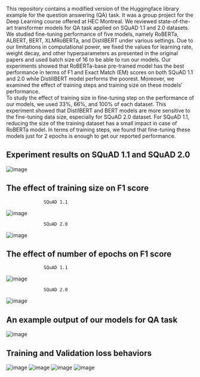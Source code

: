 This repository contains a modified version of the Huggingface library example for the question answering (QA) task. 
It was a group project for the Deep Learning course offered at HEC Montreal. We reviewed state-of-the-art transformer models for QA task applied on 
SQuAD 1.1 and 2.0 datasets. We studied fine-tuning performance of five models, namely RoBERTa, ALBERT, BERT, XLMRoBERTa, and DistilBERT under various settings.
Due to our limitations in computational power, we fixed the values for learning rate, weight decay, and other hyperparameters as presented in the original papers
and used batch size of 16 to be able to run our models.
Our experiments showed that RoBERTa-base pre-trained model has the best performance in terms of F1 and Exact Match (EM) scores on both
SQuAD 1.1 and 2.0 while DistillBERT model performs the poorest. 
Moreover, we examined the effect of training steps and training size on these models’ performance.  
To study the effect of training size in fine-tuning step on the performance of our models, we used
33%, 66%, and 100% of each dataset. This experiment showed that DistilBERT and BERT models are more sensitive to the fine-tuning data size, especially
for SQuAD 2.0 dataset. For SQuAD 1.1, reducing the size of the training dataset has a small impact
in case of RoBERTa model.
In terms of training steps, we found that fine-tuning these models just for 2 epochs is enough to get our reported performance. 


## Experiment results on SQuAD 1.1 and SQuAD 2.0 
![image](https://user-images.githubusercontent.com/46126394/195227422-18250aa2-f65f-441d-b8a2-842fb56527ff.png)

## The effect of training size on F1 score
                  SQuAD 1.1
![image](https://user-images.githubusercontent.com/46126394/195229475-5071feb5-4257-41c7-9d21-deda69d97e78.png)

                  SQuAD 2.0
![image](https://user-images.githubusercontent.com/46126394/195229487-7cf8d09c-2747-4abf-9ace-9ac2b4db058c.png)

## The effect of number of epochs on F1 score 
                  SQuAD 1.1
![image](https://user-images.githubusercontent.com/46126394/195229659-3c77cb61-b046-4091-ae62-174d3192989c.png)

                  SQuAD 2.0
![image](https://user-images.githubusercontent.com/46126394/195229674-aad9d87f-9811-42de-adf3-2871a5f1a819.png)

## An example output of our models for QA task
![image](https://user-images.githubusercontent.com/46126394/195229966-c317892a-ea5f-40b8-96f6-d488613ea313.png)



## Training and Validation loss behaviors
![image](https://user-images.githubusercontent.com/46126394/195227369-8913b07d-93f0-4b71-8197-eaf18b83cfa4.png)
![image](https://user-images.githubusercontent.com/46126394/195227385-01bb5250-cc43-4606-baf2-873ff55c7e0e.png)
![image](https://user-images.githubusercontent.com/46126394/195227399-008ac73e-2a94-4ab7-8132-c4d8c7c8f2aa.png)
![image](https://user-images.githubusercontent.com/46126394/195227409-5fa6568f-cba9-4237-8ff6-2a3421f58773.png)





